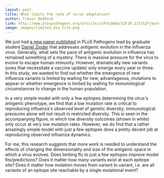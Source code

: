 ```yaml
---
layout: post
title: What limits the rate of virus adaptation?
author: Trevor Bedford
link: http://www.plospathogens.org/article/info%3Adoi%2F10.1371%2Fjournal.ppat.1003104
image: images/limited_div_tile.png
---
```


We just had [a new paper published](/pdfs/zinder-limited-diversity-2013.pdf) in PLoS Pathogens lead by graduate student [Daniel Zinder](http://www.ccmb.med.umich.edu/node/120) that addresses antigenic evolution in the influenza virus. Generally, what sets the pace of antigenic evolution in influenza has remained something of a mystery.  There is massive pressure for the virus to evolve to escape human immunity.  However, dramatically new variants (ones that necessitate a vaccine update) only emerge every year or three. In this study, we wanted to find out whether the emergence of new influenza variants is limited by waiting for new, advantageous, mutations to appear or whether emergence is limited by waiting for immunological circumstances to change in the human population.

In a very simple model with only a few epitopes determining the virus's antigenic phenotype, we find that a low mutation rate is critical to reproducing influenza's observed level of genetic diversity; immunological pressures alone will not result in restricted diversity.  This is seen in the accompanying figure, in which low diversity outcomes (shown in white) only occur at very low mutation rates.  However, we do find that a rather amazingly simple model with just a few epitopes does a pretty decent job at reproducing observed influenza dynamics.

For me, this research suggests that more work is needed to understand the effects of changing the dimensionality and size of the antigenic space in which a virus evolves.  Does limiting flu to just a few epitopes improve model fits/predictions?  Does it matter how many variants exist at each epitope site?  Does it matter how mutation moves from variant to variant, i.e. are all variants of an epitope site reachable by a single mutational event?

